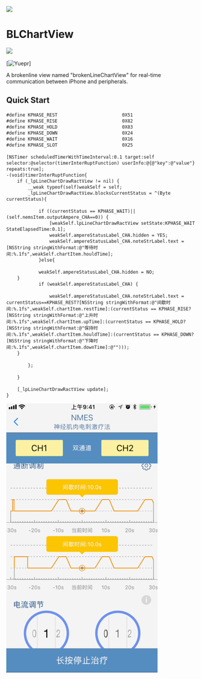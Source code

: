 ![](https://raw.github.com/meolu/walle-web/master/docs/logo.jpg)

BLChartView
=========================
![](https://img.shields.io/apm/l/vim-mode.svg)
<!--[![Build Status](https://travis-ci.org/meolu/walle-web.svg?branch=master)](https://travis-ci.org/meolu/walle-web)-->
[![Yuepr](https://img.shields.io/badge/Powered_by-Yuepr_Framework-green.svg?style=flat)]

A brokenline view named "brokenLineChartView" for real-time communication between iPhone and peripherals.


Quick Start
-------------
```objc
#define KPHASE_REST                        0X51
#define KPHASE_RISE                        0X82
#define KPHASE_HOLD                        0X83
#define KPHASE_DOWN                        0X24
#define KPHASE_WAIT                        0X16
#define KPHASE_SLOT                        0X25

[NSTimer scheduledTimerWithTimeInterval:0.1 target:self selector:@selector(timerInterRuptFunction) userInfo:@{@"key":@"value"} repeats:true];
-(void)timerInterRuptFunction{
    if (_lpLineChartDrawRactView != nil) {
        __weak typeof(self)weakSelf = self;
        _lpLineChartDrawRactView.blocksCurrentStatus = ^(Byte currentStatus){

            if ((currentStatus == KPHASE_WAIT)||(self.nemsItem.outputAmpere_CHA==0)) {
                [weakSelf.lpLineChartDrawRactView setState:KPHASE_WAIT StateElapsedTime:0.1];
                weakSelf.ampereStatusLabel_CHA.hidden = YES;
                weakSelf.ampereStatusLabel_CHA.noteStrLabel.text = [NSString stringWithFormat:@"等待时间:%.1fs",weakSelf.chartItem.houldTime];
            }else{

            weakSelf.ampereStatusLabel_CHA.hidden = NO;
    }
            if (weakSelf.ampereStatusLabel_CHA) {

                weakSelf.ampereStatusLabel_CHA.noteStrLabel.text = currentStatus==KPHASE_REST?[NSString stringWithFormat:@"间歇时间:%.1fs",weakSelf.chartItem.restTime]:(currentStatus == KPHASE_RISE?[NSString stringWithFormat:@"上升时间:%.1fs",weakSelf.chartItem.upTime]:(currentStatus == KPHASE_HOLD?[NSString stringWithFormat:@"保持时间:%.1fs",weakSelf.chartItem.houldTime]:(currentStatus == KPHASE_DOWN?[NSString stringWithFormat:@"下降时间:%.1fs",weakSelf.chartItem.downTime]:@"")));
    }

        };

    }
    
    [_lpLineChartDrawRactView update];
}
```

<!--<iframe height=716 width=402 src="https://github.com/YuePr/BLChartView/blob/master/images/003.gif">-->

![](https://github.com/YuePr/BLChartView/blob/master/images/003.gif)





